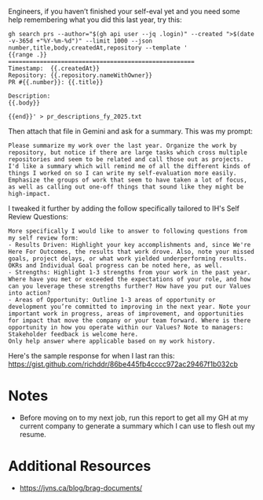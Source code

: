 Engineers, if you haven’t finished your self-eval yet and you need some help remembering what you did this last year, try this:
```
gh search prs --author="$(gh api user --jq .login)" --created ">$(date -v-365d +"%Y-%m-%d")" --limit 1000 --json number,title,body,createdAt,repository --template '
{{range .}}
=====================================================
Timestamp:  {{.createdAt}}
Repository: {{.repository.nameWithOwner}}
PR #{{.number}}: {{.title}}

Description:
{{.body}}

{{end}}' > pr_descriptions_fy_2025.txt
```
Then attach that file in Gemini and ask for a summary. This was my prompt:
```
Please summarize my work over the last year. Organize the work by repository, but notice if there are large tasks which cross multiple repositories and seem to be related and call those out as projects.
I'd like a summary which will remind me of all the different kinds of things I worked on so I can write my self-evaluation more easily.
Emphasize the groups of work that seem to have taken a lot of focus, as well as calling out one-off things that sound like they might be high-impact.
```
I tweaked it further by adding the follow specifically tailored to IH's Self Review Questions:
```
More specifically I would like to answer to following questions from my self review form:
- Results Driven: Highlight your key accomplishments and, since We're Here For Outcomes, the results that work drove. Also, note your missed goals, project delays, or what work yielded underperforming results. OKRs and Individual Goal progress can be noted here, as well.
- Strengths: Highlight 1-3 strengths from your work in the past year. Where have you met or exceeded the expectations of your role, and how can you leverage these strengths further? How have you put our Values into action?
- Areas of Opportunity: Outline 1-3 areas of opportunity or development you’re committed to improving in the next year. Note your important work in progress, areas of improvement, and opportunities for impact that move the company or your team forward. Where is there opportunity in how you operate within our Values? Note to managers: Stakeholder feedback is welcome here.
Only help answer where applicable based on my work history.
```
Here's the sample response for when I last ran this:
https://gist.github.com/richddr/86be445fb4cccc972ac29467f1b032cb

# Notes
- Before moving on to my next job, run this report to get all my GH at my current company to generate a summary which I can use to flesh out my resume.

# Additional Resources
- https://jvns.ca/blog/brag-documents/
